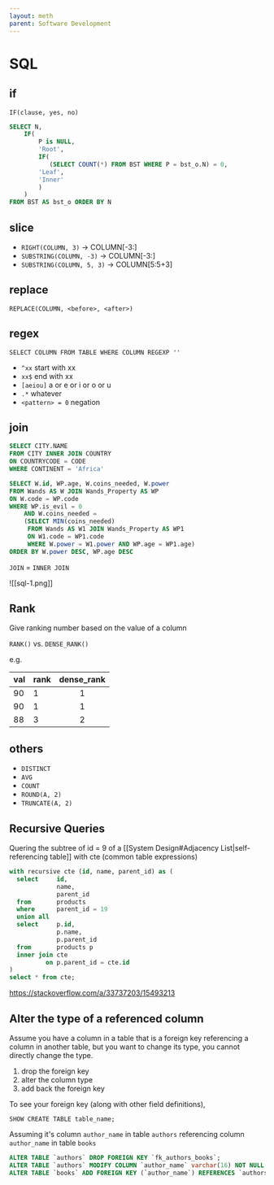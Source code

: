 ```yaml
---
layout: meth
parent: Software Development
---
```

# SQL

## if

`IF(clause, yes, no)`

```sql
SELECT N, 
    IF( 
        P is NULL, 
		'Root', 
        IF(
           (SELECT COUNT(*) FROM BST WHERE P = bst_o.N) = 0, 
		'Leaf',
        'Inner'
        )
    )
FROM BST AS bst_o ORDER BY N
```

## slice

- `RIGHT(COLUMN, 3)` → COLUMN[-3:]
- `SUBSTRING(COLUMN, -3)` → COLUMN[-3:]
- `SUBSTRING(COLUMN, 5, 3)` → COLUMN[5:5+3]

## replace

`REPLACE(COLUMN, <before>, <after>)`

## regex

```
SELECT COLUMN FROM TABLE WHERE COLUMN REGEXP ''
```

- `^xx` start with xx
- `xx$` end with xx
- `[aeiou]` a or e or i or o or u
- `.*` whatever
- `<pattern> = 0` negation

## join

```sql
SELECT CITY.NAME
FROM CITY INNER JOIN COUNTRY
ON COUNTRYCODE = CODE
WHERE CONTINENT = 'Africa'
```

```sql
SELECT W.id, WP.age, W.coins_needed, W.power 
FROM Wands AS W JOIN Wands_Property AS WP
ON W.code = WP.code
WHERE WP.is_evil = 0
    AND W.coins_needed = 
    (SELECT MIN(coins_needed) 
     FROM Wands AS W1 JOIN Wands_Property AS WP1 
     ON W1.code = WP1.code
     WHERE W.power = W1.power AND WP.age = WP1.age)
ORDER BY W.power DESC, WP.age DESC
```

`JOIN` = `INNER JOIN`  

![[sql-1.png]]

## Rank

Give ranking number based on the value of a column

`RANK()` vs. `DENSE_RANK()`

e.g.

| val | rank | dense_rank |
| --- | ---- |:----------:|
| 90  | 1    |     1      |
| 90  | 1    |     1      |
| 88  | 3    |     2      |

## others

- `DISTINCT`
- `AVG`
- `COUNT`
- `ROUND(A, 2)`
- `TRUNCATE(A, 2)`

## Recursive Queries

Quering the subtree of id = 9 of a [[System Design#Adjacency List|self-referencing table]] with cte (common table expressions)

```sql
with recursive cte (id, name, parent_id) as (
  select     id,
             name,
             parent_id
  from       products
  where      parent_id = 19
  union all
  select     p.id,
             p.name,
             p.parent_id
  from       products p
  inner join cte
          on p.parent_id = cte.id
)
select * from cte;
```

<https://stackoverflow.com/a/33737203/15493213>

## Alter the type of a referenced column

Assume you have a column in a table that is a foreign key referencing a column in another table, but you want to change its type, you cannot directly change the type.

1. drop the foreign key
2. alter the column type
3. add back the foreign key

To see your foreign key (along with other field definitions), 

```
SHOW CREATE TABLE table_name;
```

Assuming it's column `author_name` in table `authors` referencing column `author_name` in table `books`

```sql
ALTER TABLE `authors` DROP FOREIGN KEY `fk_authors_books`;
ALTER TABLE `authors` MODIFY COLUMN `author_name` varchar(16) NOT NULL
ALTER TABLE `books` ADD FOREIGN KEY (`author_name`) REFERENCES `authors` (`author_name`)
```


